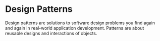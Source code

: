 # Design Patterns
Design patterns are solutions to software design problems you find again and again in real-world application development.
Patterns are about reusable designs and interactions of objects. 

